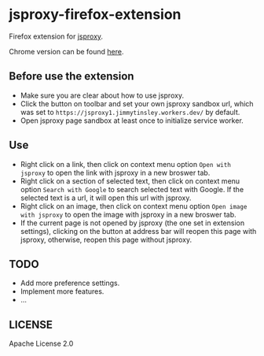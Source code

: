 # jsproxy-firefox-extension
Firefox extension for [jsproxy](https://github.com/EtherDream/jsproxy).

Chrome version can be found [here](https://github.com/JimmyTinsley/jsproxy-chrome-extension).

## Before use the extension
- Make sure you are clear about how to use jsproxy.
- Click the button on toolbar and set your own jsproxy sandbox url, which was set to `https://jsproxy1.jimmytinsley.workers.dev/` by default.
- Open jsproxy page sandbox at least once to initialize service worker.

## Use
- Right click on a link, then click on context menu option `Open with jsproxy` to open the link with jsproxy in a new broswer tab.
- Right click on a section of selected text, then click on context menu option `Search with Google` to search selected text with Google. If the selected text is a url, it will open this url with jsproxy.
- Right click on an image, then click on context menu option `Open image with jsproxy` to open the image with jsproxy in a new broswer tab.
- If the current page is not opened by jsproxy (the one set in extension settings), clicking on the button at address bar will reopen this page with jsproxy, otherwise, reopen this page without jsproxy. 

## TODO
- Add more preference settings. 
- Implement more features.
- ...

## LICENSE
Apache License 2.0
